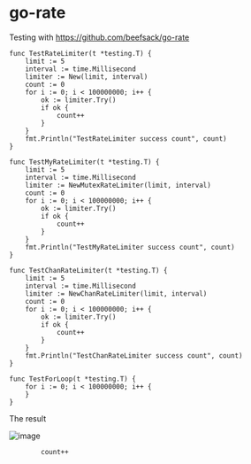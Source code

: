 # go-rate

Testing with https://github.com/beefsack/go-rate

```
func TestRateLimiter(t *testing.T) {
	limit := 5
	interval := time.Millisecond
	limiter := New(limit, interval)
	count := 0
	for i := 0; i < 100000000; i++ {
		ok := limiter.Try()
		if ok {
			count++
		}
	}
	fmt.Println("TestRateLimiter success count", count)
}

func TestMyRateLimiter(t *testing.T) {
	limit := 5
	interval := time.Millisecond
	limiter := NewMutexRateLimiter(limit, interval)
	count := 0
	for i := 0; i < 100000000; i++ {
		ok := limiter.Try()
		if ok {
			count++
		}
	}
	fmt.Println("TestMyRateLimiter success count", count)
}

func TestChanRateLimiter(t *testing.T) {
	limit := 5
	interval := time.Millisecond
	limiter := NewChanRateLimiter(limit, interval)
	count := 0
	for i := 0; i < 100000000; i++ {
		ok := limiter.Try()
		if ok {
			count++
		}
	}
	fmt.Println("TestChanRateLimiter success count", count)
}

func TestForLoop(t *testing.T) {
	for i := 0; i < 100000000; i++ {
	}
}

```
The result

![image](https://user-images.githubusercontent.com/20734293/113982275-25f2ca80-987b-11eb-8935-42e5af4f4f89.png)

			count++
